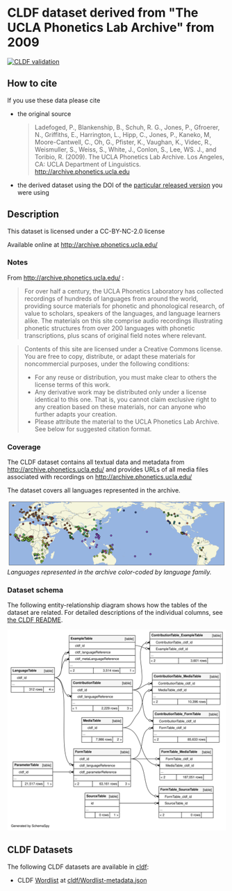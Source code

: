 # CLDF dataset derived from "The UCLA Phonetics Lab Archive" from 2009

[![CLDF validation](https://github.com/cldf-datasets/uclaphoneticslabarchive/workflows/CLDF-validation/badge.svg)](https://github.com/cldf-datasets/uclaphoneticslabarchive/actions?query=workflow%3ACLDF-validation)

## How to cite

If you use these data please cite
- the original source
  > Ladefoged, P., Blankenship, B., Schuh, R. G., Jones, P., Gfroerer, N., Griffiths, E., Harrington, L., Hipp, C., Jones, P., Kaneko, M, Moore-Cantwell, C., Oh, G., Pfister, K., Vaughan, K., Videc, R., Weismuller, S., Weiss, S., White, J., Conlon, S., Lee, WS. J., and Toribio, R. (2009). The UCLA Phonetics Lab Archive. Los Angeles, CA: UCLA Department of Linguistics. http://archive.phonetics.ucla.edu
- the derived dataset using the DOI of the [particular released version](../../releases/) you were using

## Description


This dataset is licensed under a CC-BY-NC-2.0 license

Available online at http://archive.phonetics.ucla.edu/



### Notes

From http://archive.phonetics.ucla.edu/ :

> For over half a century, the UCLA Phonetics Laboratory has collected recordings of hundreds of 
> languages from around the world, providing source materials for phonetic and phonological 
> research, of value to scholars, speakers of the languages, and language learners alike. The 
> materials on this site comprise audio recordings illustrating phonetic structures from over 
> 200 languages with phonetic transcriptions, plus scans of original field notes where relevant.

> Contents of this site are licensed under a Creative Commons license. You are free to copy, 
> distribute, or adapt these materials for noncommercial purposes, under the following conditions:
> - For any reuse or distribution, you must make clear to others the license terms of this work.
> - Any derivative work may be distributed only under a license identical to this one. That is, you cannot claim exclusive right to any creation based on these materials, nor can anyone who further adapts your creation.
> - Please attribute the material to the UCLA Phonetics Lab Archive. See below for suggested citation format.


### Coverage

The CLDF dataset contains all textual data and metadata from http://archive.phonetics.ucla.edu/ and
provides URLs of all media files associated with recordings on http://archive.phonetics.ucla.edu/

The dataset covers all languages represented in the archive.

![](map.svg)
*Languages represented in the archive color-coded by language family.*


### Dataset schema

The following entity-relationship diagram shows how the tables of the dataset are related. For
detailed descriptions of the individual columns, see [the CLDF README](cldf/README.md).

![](erd.svg)


## CLDF Datasets

The following CLDF datasets are available in [cldf](cldf):

- CLDF [Wordlist](https://github.com/cldf/cldf/tree/master/modules/Wordlist) at [cldf/Wordlist-metadata.json](cldf/Wordlist-metadata.json)